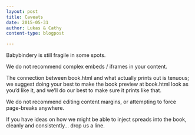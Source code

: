 ```yaml
---
layout: post
title: Caveats
date: 2015-05-31
author: Lukas & Cathy
content-type: blogpost

---
```


Babybindery is still fragile in some spots. 

We do not recommend complex embeds / iframes in your content. 

The connection between book.html and what actually prints out is tenuous; we suggest doing your best to make the book preview at book.html look as you’d like it, and we’ll do our best to make sure it prints like that. 

We do not recommend editing content margins, or attempting to force page-breaks anywhere. 

If you have ideas on how we might be able to inject spreads into the book, cleanly and consistently… drop us a line. 






